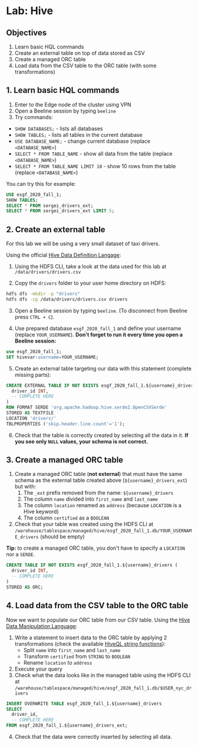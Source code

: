 # Lab: Hive

## Objectives

1. Learn basic HQL commands
2. Create an external table on top of data stored as CSV
3. Create a managed ORC table
4. Load data from the CSV table to the ORC table (with some transformations)

## 1. Learn basic HQL commands

1. Enter to the Edge node of the cluster using VPN
2. Open a Beeline session by typing `beeline`
3. Try commands:

- `SHOW DATABASES;` - lists all databases
- `SHOW TABLES;` - lists all tables in the current database
- `USE DATABASE_NAME;` - change current database (replace `<DATABASE_NAME>`)
- `SELECT * FROM TABLE_NAME` - show all data from the table (replace `<DATABASE_NAME>`)
- `SELECT * FROM TABLE_NAME LIMIT 10` - show 10 rows from the table (replace `<DATABASE_NAME>`)

You can try this for example:

```sql
USE esgf_2020_fall_1;
SHOW TABLES;
SELECT * FROM sergei_drivers_ext;
SELECT * FROM sergei_drivers_ext LIMIT 5;
```

## 2. Create an external table

For this lab we will be using a very small dataset of taxi drivers.

Using the official [Hive Data Definition Langage](https://cwiki.apache.org/confluence/display/Hive/LanguageManual+DDL):

1. Using the HDFS CLI, take a look at the data used for this lab at `/data/drivers/drivers.csv`

2. Copy the `drivers` folder to your user home directory on HDFS:

```sh
hdfs dfs -mkdir -p "drivers"
hdfs dfs -cp /data/drivers/drivers.csv drivers
```
   
3. Open a Beeline session by typing `beeline`. (To disconnect from Beeline press `CTRL + C`).

4. Use prepared database `esgf_2020_fall_1` and define your username (replace `YOUR_USERNAME`). **Don't forget to run it every time you open a Beeline session:**

```sql
use esgf_2020_fall_1;
SET hivevar:username=YOUR_USERNAME;
```

5. Create an external table targeting our data with this statement (complete missing parts):

```sql
CREATE EXTERNAL TABLE IF NOT EXISTS esgf_2020_fall_1.${username}_drivers_ext (
  driver_id INT,
  -- COMPLETE HERE
)
ROW FORMAT SERDE 'org.apache.hadoop.hive.serde2.OpenCSVSerde'
STORED AS TEXTFILE
LOCATION 'drivers/'
TBLPROPERTIES ('skip.header.line.count'='1');
```

6. Check that the table is correctly created by selecting all the data in it. **If you see only `NULL` values, your schema is not correct.**

## 3. Create a managed ORC table

1. Create a managed ORC table (**not external**) that must have the same schema as the external table created above (`${username}_drivers_ext`) but with:
   1. The `_ext` prefix removed from the name: `${username}_drivers`
   2. The column `name` divided into `first_name` and `last_name`
   3. The column `location` renamed as `address` (because `LOCATION` is a Hive keyword)
   4. The column `certified` as a `BOOLEAN`
2. Check that your table was created using the HDFS CLI at `/warehouse/tablespace/managed/hive/esgf_2020_fall_1.db/YOUR_USERNAME_drivers` (should be empty)

**Tip:** to create a managed ORC table, you don't have to specify a `LOCATION` nor a `SERDE`.

```sql
CREATE TABLE IF NOT EXISTS esgf_2020_fall_1.${username}_drivers (
  driver_id INT,
  -- COMPLETE HERE
)
STORED AS ORC;
```

## 4. Load data from the CSV table to the ORC table

Now we want to populate our ORC table from our CSV table. Using the [Hive Data Manipulation Language](https://cwiki.apache.org/confluence/display/Hive/LanguageManual+DML):

1. Write a statement to insert data to the ORC table by applying 2 transformations (check the available [HiveQL string functions](https://cwiki.apache.org/confluence/display/Hive/LanguageManual+UDF#LanguageManualUDF-StringFunctions)):
   - Split `name` into `first_name` and `last_name`
   - Transform `certified` from `STRING` to `BOOLEAN`
   - Rename `location` to `address`
2. Execute your query
3. Check what the data looks like in the managed table using the HDFS CLI at `/warehouse/tablespace/managed/hive/esgf_2020_fall_1.db/$USER_nyc_drivers`

```sql
INSERT OVERWRITE TABLE esgf_2020_fall_1.${username}_drivers
SELECT 
  driver_id,
  -- COMPLETE HERE
FROM esgf_2020_fall_1.${username}_drivers_ext;
```

4. Check that the data were correctly inserted by selecting all data.
